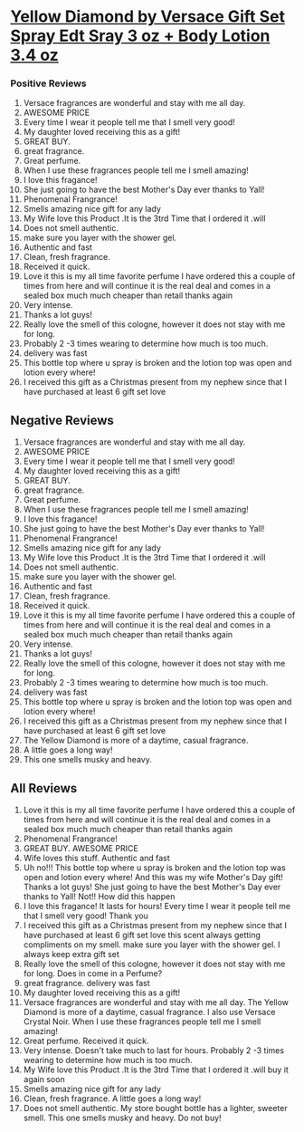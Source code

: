 # [Yellow Diamond by Versace Gift Set Spray Edt Sray 3 oz + Body Lotion 3.4 oz](https://products.checkmycream.com/products/Yellow-Diamond-by-Versace-Gift-Set-Spray-Edt-Sray-3-oz-+-Body-Lotion-3.4-oz.html)

### Positive Reviews

<ol>
      <li>Versace fragrances are wonderful and stay with me all day.</li>
      <li>AWESOME PRICE</li>
      <li>Every time I wear it people tell me that I smell very good!</li>
      <li>My daughter loved receiving this as a gift!</li>
      <li>GREAT BUY.</li>
      <li>great fragrance.</li>
      <li>Great perfume.  </li>
      <li>When I use these fragrances people tell me I smell amazing!</li>
      <li>I love this fragance!</li>
      <li>She just going to have the best Mother&#x27;s Day ever thanks to Yall!</li>
      <li>Phenomenal Frangrance!</li>
      <li>Smells amazing nice gift for any lady</li>
      <li>My Wife love this Product .It is the 3trd Time that I ordered it .will</li>
      <li>Does not smell authentic.</li>
      <li>make sure you layer with the shower gel.</li>
      <li>Authentic and fast</li>
      <li>Clean, fresh fragrance.</li>
      <li>Received it quick.</li>
      <li>Love it this is my all time favorite perfume I have ordered this a couple of times from here and will continue it is the real deal and comes in a sealed box much much cheaper than retail thanks again</li>
      <li>Very intense.  </li>
      <li>Thanks a lot guys!</li>
      <li>Really love the smell of this cologne, however it does not stay with me for long.  </li>
      <li>Probably 2 -3 times wearing to determine how much is too much.</li>
      <li>delivery was fast</li>
      <li>This bottle top where u spray is broken and the lotion top was open and lotion every where!</li>
      <li>I received this gift as a Christmas present from my nephew since that I have purchased at least 6 gift set love</li>
</ol>


<h2>Negative Reviews</h2>
<ol>
<li> Versace fragrances are wonderful and stay with me all day.</li>
<li> AWESOME PRICE</li>
<li> Every time I wear it people tell me that I smell very good!</li>
<li> My daughter loved receiving this as a gift!</li>
<li> GREAT BUY.</li>
<li> great fragrance.</li>
<li> Great perfume.  </li>
<li> When I use these fragrances people tell me I smell amazing!</li>
<li> I love this fragance!</li>
<li> She just going to have the best Mother&#x27;s Day ever thanks to Yall!</li>
<li> Phenomenal Frangrance!</li>
<li> Smells amazing nice gift for any lady</li>
<li> My Wife love this Product .It is the 3trd Time that I ordered it .will</li>
<li> Does not smell authentic.</li>
<li> make sure you layer with the shower gel.</li>
<li> Authentic and fast</li>
<li> Clean, fresh fragrance.</li>
<li> Received it quick.</li>
<li> Love it this is my all time favorite perfume I have ordered this a couple of times from here and will continue it is the real deal and comes in a sealed box much much cheaper than retail thanks again</li>
<li> Very intense.  </li>
<li> Thanks a lot guys!</li>
<li> Really love the smell of this cologne, however it does not stay with me for long.  </li>
<li> Probably 2 -3 times wearing to determine how much is too much.</li>
<li> delivery was fast</li>
<li> This bottle top where u spray is broken and the lotion top was open and lotion every where!</li>
<li> I received this gift as a Christmas present from my nephew since that I have purchased at least 6 gift set love</li>
<li> The Yellow Diamond is more of a daytime, casual fragrance.</li>
<li> A little goes a long way!</li>
<li> This one smells musky and heavy.</li>
</ol>

<h2>All Reviews</h2>

<ol>
    <li> Love it this is my all time favorite perfume I have ordered this a couple of times from here and will continue it is the real deal and comes in a sealed box much much cheaper than retail thanks again</li>
    <li> Phenomenal Frangrance!</li>
    <li> GREAT BUY. AWESOME PRICE</li>
    <li> Wife loves this stuff. Authentic and fast</li>
    <li> Uh no!!! This bottle top where u spray is broken and the lotion top was open and lotion every where! And this was my wife Mother&#x27;s Day gift! Thanks a lot guys! She just going to have the best Mother&#x27;s Day ever thanks to Yall! Not!! How did this happen</li>
    <li> I love this fragance! It lasts for hours! Every time I wear it people tell me that I smell very good! Thank you</li>
    <li> I received this gift as a Christmas present from my nephew since that I have purchased at least 6 gift set love this scent always getting compliments on my smell. make sure you layer with the shower gel. I always keep extra gift set</li>
    <li> Really love the smell of this cologne, however it does not stay with me for long.  Does in come in a Perfume?</li>
    <li> great fragrance. delivery was fast</li>
    <li> My daughter loved receiving this as a gift!</li>
    <li> Versace fragrances are wonderful and stay with me all day. The Yellow Diamond is more of a daytime, casual fragrance. I also use Versace Crystal Noir. When I use these fragrances people tell me I smell amazing!</li>
    <li> Great perfume.  Received it quick.</li>
    <li> Very intense.  Doesn&#x27;t take much to last for hours.  Probably 2 -3 times wearing to determine how much is too much.</li>
    <li> My Wife love this Product .It is the 3trd Time that I ordered it .will buy it again soon</li>
    <li> Smells amazing nice gift for any lady</li>
    <li> Clean, fresh fragrance. A little goes a long way!</li>
    <li> Does not smell authentic. My store bought bottle has a lighter, sweeter smell. This one smells musky and heavy. Do not buy!</li>
</ol>




